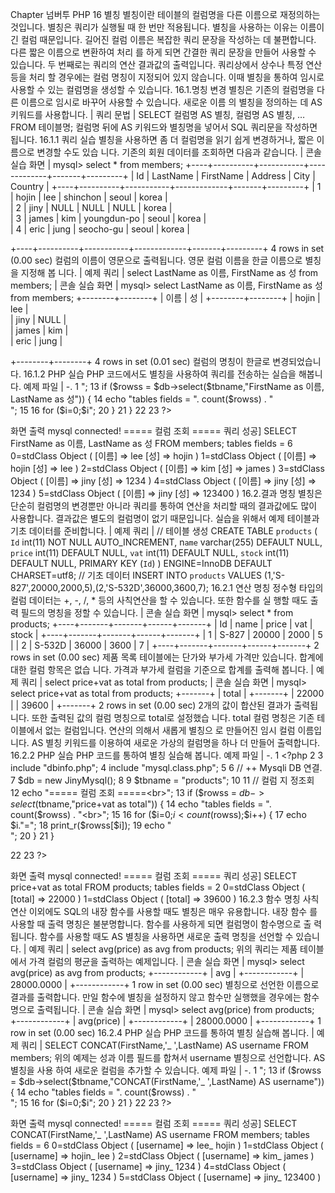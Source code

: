 
Chapter 
넘버투 PHP 
16 
별칭 
별칭이란 테이블의 컬럼명을 다른 이름으로 재정의하는 것입니다. 별칭은 쿼리가 실행될 때 한 번만 적용됩니다. 별칭을 사용하는 이유는 이름이 긴 컬럼 때문입니다. 길어진 컬럼 이름은 복잡한 쿼리 문장을 작성하는 데 불편합니다. 다른 짧은 이름으로 변환하여 처리 를 하게 되면 간결한 쿼리 문장을 만들어 사용할 수 있습니다. 
두 번째로는 쿼리의 연산 결과값의 출력입니다. 쿼리상에서 상수나 특정 연산 등을 처리 할 경우에는 컬럼 명칭이 지정되어 있지 않습니다. 이때 별칭을 통하여 임시로 사용할 수 있는 컬럼명을 생성할 수 있습니다. 
16.1.명칭 변경 
별칭은 기존의 컬럼명을 다른 이름으로 임시로 바꾸어 사용할 수 있습니다. 새로운 이름 의 별칭을 정의하는 데 AS 키워드를 사용합니다. 
| 쿼리 문법 | 
SELECT 컬럼명 AS 별칭, 컬럼명 AS 별칭, … FROM 테이블명; 
컬럼명 뒤에 AS 키워드와 별칭명을 넣어서 SQL 쿼리문을 작성하면 됩니다. 
16.1.1 쿼리 실습 
별칭을 사용하면 좀 더 컬럼명을 읽기 쉽게 변경하거나, 짧은 이름으로 변경할 수도 있습 
니다. 기존의 회원 데이터를 조회하면 다음과 같습니다. 
| 콘솔 실습 화면 | 
mysql> select * from members; +----+----------+-----------+-------------+-------+---------+ | Id | LastName | FirstName | Address    | City | Country | +----+----------+-----------+-------------+-------+---------+ 
| 1 | hojin  | lee  | shinchon  | seoul | korea  |  
| 2 | jiny  | NULL  | NULL  | NULL | korea  |  
| 3 | james  | kim  | youngdun-po | seoul | korea  |  
| 4 | eric  | jung  | seocho-gu  | seoul | korea  |  

+----+----------+-----------+-------------+-------+---------+ 4 rows in set (0.00 sec) 
컬럼의 이름이 영문으로 출력됩니다. 영문 컬럼 이름을 한글 이름으로 별칭을 지정해 봅 니다. 
| 예제 쿼리 | 
select LastName as 이름, FirstName as 성 from members; 
| 콘솔 실습 화면 | 
mysql> select LastName as 이름, FirstName as 성 from members; 
+--------+--------+ | 이름 | 성 | +--------+--------+ 
| hojin | lee  |  
| jiny  | NULL  |  
| james | kim  |  
| eric  | jung  |  

+--------+--------+ 4 rows in set (0.01 sec) 
컬럼의 명칭이 한글로 변경되었습니다. 
16.1.2 PHP 실습 
PHP 코드에서도 별칭을 사용하여 쿼리를 전송하는 실습을 해봅니다. 
예제 파일 | -. 
1 <?php 2 3 include "dbinfo.php"; 4 include "mysql.class.php"; 5 6 // ++ Mysqli DB 연결. 7 $db = new JinyMysql(); 8 9 $tbname = "members"; 10 11 // 컬럼 지정 조회 12 echo "===== 컬럼 조회 =====<br>"; 13 if ($rowss = $db->select($tbname,"FirstName as 이름, LastName as 성")) { 14 echo "tables fields = ". count($rowss) . "<br>"; 15 16 for ($i=0;$i<count($rowss);$i++) { 17 echo $i."="; 18 print_r($rowss[$i]); 19 echo "<br>"; 
20 } 
21 } 22 23 ?> 

화면 출력 
mysql connected! ===== 컬럼 조회 ===== 쿼리 성공] SELECT FirstName as 이름, LastName as 성 FROM members; tables fields = 6 0=stdClass Object ( [이름] => lee [성] => hojin ) 1=stdClass Object ( [이름] => hojin [성] => lee ) 2=stdClass Object ( [이름] => kim [성] => james ) 3=stdClass Object ( [이름] => jiny [성] => 1234 ) 4=stdClass Object ( [이름] => jiny [성] => 1234 ) 5=stdClass Object ( [이름] => jiny [성] => 123400 ) 
16.2.결과 명칭 
별칭은 단순히 컬럼명의 변경뿐만 아니라 쿼리를 통하여 연산을 처리할 때의 결과값에도 
많이 사용합니다. 결과값은 별도의 컬럼명이 없기 때문입니다. 
실습을 위해서 예제 테이블과 기초 데이터를 준비합니다. 
| 예제 쿼리 | 
// 테이블 생성 CREATE TABLE `products` ( 
`Id` int(11) NOT NULL AUTO_INCREMENT, n`ame` varchar(255) DEFAULT NULL, `price` int(11) DEFAULT NULL, `vat` int(11) DEFAULT NULL, `stock` int(11) DEFAULT NULL, PRIMARY KEY (`Id`) 
) ENGINE=InnoDB DEFAULT CHARSET=utf8; // 기초 데이터 INSERT INTO `products` VALUES (1,'S-827',20000,2000,5),(2,'S-532D',36000,3600,7); 
16.2.1 연산 명칭 
정수형 타입의 컬럼 데이터는 +, -, /, * 등의 사칙연산을 할 수 있습니다. 또한 함수를 실 행할 때도 출력 필드의 명칭을 정할 수 있습니다. 
| 콘솔 실습 화면 | 
mysql> select * from products; +----+-------+-------+------+-------+ | Id | name | price | vat | stock | +----+-------+-------+------+-------+ | 1 | S-827 | 20000 | 2000 | 5 | | 2 | S-532D | 36000 | 3600 | 7 | +----+-------+-------+------+-------+ 2 rows in set (0.00 sec) 
제품 목록 테이블에는 단가와 부가세 가격만 있습니다. 합계에 대한 컬럼 항목은 없습 
니다. 가격과 부가세 컬럼을 기준으로 합계를 출력해 봅니다. 
| 예제 쿼리 | 
select price+vat as total from products; 
| 콘솔 실습 화면 | 
mysql> select price+vat as total from products; +-------+ | total | +-------+ | 22000 | 
| 39600 | +-------+ 2 rows in set (0.00 sec) 
2개의 값이 합산된 결과가 출력됩니다. 또한 출력된 값의 컬럼 명칭으로 total로 설정했습 니다. total 컬럼 명칭은 기존 테이블에서 없는 컬럼입니다. 연산의 의해서 새롭게 별칭으 로 만들어진 임시 컬럼 이름입니다. 
AS 별칭 키워드를 이용하여 새로운 가상의 컬럼명을 하나 더 만들어 출력합니다. 
16.2.2 PHP 실습 
PHP 코드를 통하여 별칭 실습해 봅니다. 
예제 파일 | -. 
1 <?php 2 3 include "dbinfo.php"; 4 include "mysql.class.php"; 5 6 // ++ Mysqli DB 연결. 7 $db = new JinyMysql(); 8 9 $tbname = "products"; 10 11 // 컬럼 지 정조회 12 echo "===== 컬럼 조회 =====<br>"; 13 if ($rowss = $db->select($tbname,"price+vat as total")) { 14 echo "tables fields = ". count($rowss) . "<br>"; 15 16 for ($i=0;$i<count($rowss);$i++) { 17 echo $i."="; 18 print_r($rowss[$i]); 19 echo "<br>"; 
20 } 
21 } 

22 23 ?> 

화면 출력 
mysql connected! ===== 컬럼 조회 ===== 쿼리 성공] SELECT price+vat as total FROM products; tables fields = 2 0=stdClass Object ( [total] => 22000 ) 1=stdClass Object ( [total] => 39600 ) 
16.2.3 함수 명칭 
사칙연산 이외에도 SQL의 내장 함수를 사용할 때도 별칭은 매우 유용합니다. 내장 함수 를 사용할 때 출력 명칭은 불분명합니다. 함수를 사용하게 되면 컬럼명이 함수명으로 출 
력됩니다. 
함수를 사용할 때도 AS 별칭을 사용하면 새로운 출력 명칭을 선언할 수 있습니다. 
| 예제 쿼리 | 
select avg(price) as avg from products; 
위의 쿼리는 제품 테이블에서 가격 컬럼의 평균을 출력하는 예제입니다. 
| 콘솔 실습 화면 | 
mysql> select avg(price) as avg from products; +------------+ | avg | +------------+ | 28000.0000 | +------------+ 1 row in set (0.00 sec) 
별칭으로 선언한 이름으로 결과를 출력합니다. 만일 함수에 별칭을 설정하지 않고 함수만 
실행했을 경우에는 함수명으로 출력됩니다. 
| 콘솔 실습 화면 | 
mysql> select avg(price) from products; +------------+ | avg(price) | +------------+ | 28000.0000 | +------------+ 1 row in set (0.00 sec) 
16.2.4 PHP 실습 
PHP 코드를 통하여 별칭 실습해 봅니다. 
| 예제 쿼리 | 
SELECT CONCAT(FirstName,'_ ',LastName) AS username FROM members; 
위의 예제는 성과 이름 필드를 합쳐서 username 별칭으로 선언합니다. AS 별칭을 사용 하여 새로운 컬럼을 추가할 수 있습니다. 
예제 파일 | -. 
1 <?php 2 3 include "dbinfo.php"; 4 include "mysql.class.php"; 5 6 // ++ Mysqli DB 연결. 7 $db = new JinyMysql(); 8 9 $tbname = "members"; 
10 11 // 컬럼 지정 조회 12 echo "===== 컬럼 조회 =====<br>"; 13 if ($rowss = $db->select($tbname,"CONCAT(FirstName,'_ ',LastName) AS 
username")) { 14 echo "tables fields = ". count($rowss) . "<br>"; 15 16 for ($i=0;$i<count($rowss);$i++) { 17 echo $i."="; 18 print_r($rowss[$i]); 19 echo "<br>"; 
20 } 
21 } 22 23 ?> 


화면 출력 
mysql connected! ===== 컬럼 조회 ===== 쿼리 성공] SELECT CONCAT(FirstName,'_ ',LastName) AS username FROM members; tables fields = 6 0=stdClass Object ( [username] => lee_ hojin ) 1=stdClass Object ( [username] => hojin_ lee ) 2=stdClass Object ( [username] => kim_ james ) 3=stdClass Object ( [username] => jiny_ 1234 ) 4=stdClass Object ( [username] => jiny_ 1234 ) 5=stdClass Object ( [username] => jiny_ 123400 ) 

